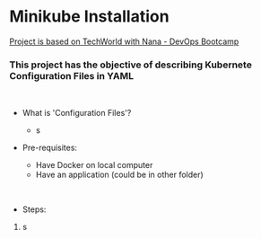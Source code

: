 # Minikube Installation

[Project is based on TechWorld with Nana - DevOps Bootcamp](https://www.techworld-with-nana.com/devops-bootcamp)

### This project has the objective of describing Kubernete Configuration Files in YAML
<br />

- What is 'Configuration Files'?
  - s

- Pre-requisites:
  - Have Docker on local computer
  - Have an application (could be in other folder)
<br />
 
- Steps:
1. s



